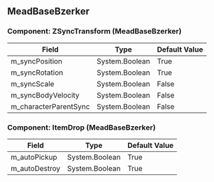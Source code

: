 ## MeadBaseBzerker

### Component: ZSyncTransform (MeadBaseBzerker)

|Field|Type|Default Value|
|---|---|---|
|m_syncPosition|System.Boolean|True|
|m_syncRotation|System.Boolean|True|
|m_syncScale|System.Boolean|False|
|m_syncBodyVelocity|System.Boolean|False|
|m_characterParentSync|System.Boolean|False|

### Component: ItemDrop (MeadBaseBzerker)

|Field|Type|Default Value|
|---|---|---|
|m_autoPickup|System.Boolean|True|
|m_autoDestroy|System.Boolean|True|

